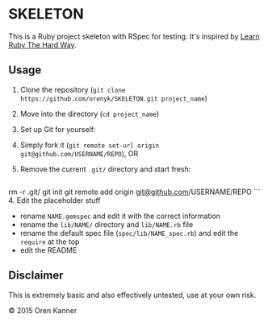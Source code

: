 # SKELETON

This is a Ruby project skeleton with RSpec for testing. It's inspired by [Learn
Ruby The Hard Way](http://learnrubythehardway.org/book/ex46.html).

## Usage
1. Clone the repository (`git clone https://github.com/orenyk/SKELETON.git
   project_name`)
2. Move into the directory (`cd project_name`)
3. Set up Git for yourself:
  1. Simply fork it (`git remote set-url origin git@github.com/USERNAME/REPO`), OR
  2. Remove the current `.git/` directory and start fresh:

     ```
rm -r .git/
git init
git remote add origin git@github.com/USERNAME/REPO
     ```
4. Edit the placeholder stuff
  * rename `NAME.gemspec` and edit it with the correct information
  * rename the `lib/NAME/` directory and `lib/NAME.rb` file
  * rename the default spec file (`spec/lib/NAME_spec.rb`) and edit the
    `require` at the top
  * edit the README

## Disclaimer
This is extremely basic and also effectively untested, use at your own risk.

&copy; 2015 Oren Kanner
